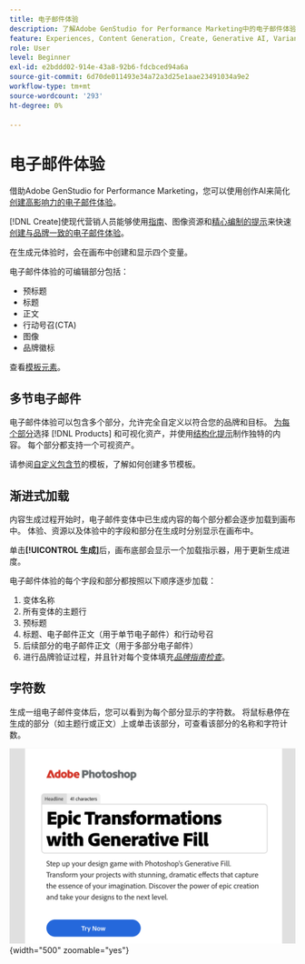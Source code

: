 ```yaml
---
title: 电子邮件体验
description: 了解Adobe GenStudio for Performance Marketing中的电子邮件体验。
feature: Experiences, Content Generation, Create, Generative AI, Variant Generation
role: User
level: Beginner
exl-id: e2bddd02-914e-43a8-92b6-fdcbced94a6a
source-git-commit: 6d70de011493e34a72a3d25e1aae23491034a9e2
workflow-type: tm+mt
source-wordcount: '293'
ht-degree: 0%

---
```


# 电子邮件体验

借助Adobe GenStudio for Performance Marketing，您可以使用创作AI来简化[创建高影响力的电子邮件体验](/help/user-guide/create/create-email-experience.md)。

[!DNL Create]使现代营销人员能够使用[指南](/help/user-guide/guidelines/overview.md)、图像资源和[精心编制的提示](/help/user-guide/effective-prompts.md)来快速[创建与品牌一致的电子邮件体验](/help/user-guide/create/create-email-experience.md)。

在生成元体验时，会在画布中创建和显示四个变量。

电子邮件体验的可编辑部分包括：

* 预标题
* 标题
* 正文
* 行动号召(CTA)
* 图像
* 品牌徽标

查看[模板元素](/help/user-guide/content/use-templates.md#template-elements)。

<!-- ## Email capabilities

Content creators and marketers can produce brand-consistent email experiences in GenStudio for Performance Marketing. -->

## 多节电子邮件

电子邮件体验可以包含多个部分，允许完全自定义以符合您的品牌和目标。 [为每个部分](/help/user-guide/create/create-email-experience.md#add-parameters)选择 [!DNL Products] 和可视化资产，并使用[结构化提示](/help/user-guide/effective-prompts.md#structured-prompts)制作独特的内容。 每个部分都支持一个可视资产。

请参阅[自定义包含节](/help/user-guide/content/customize-template.md#sections-or-groups)的模板，了解如何创建多节模板。

## 渐进式加载

内容生成过程开始时，电子邮件变体中已生成内容的每个部分都会逐步加载到画布中。 体验、资源以及体验中的字段和部分在生成时分别显示在画布中。

单击&#x200B;**[!UICONTROL 生成]**&#x200B;后，画布底部会显示一个加载指示器，用于更新生成进度。

电子邮件体验的每个字段和部分都按照以下顺序逐步加载：

1. 变体名称
1. 所有变体的主题行
1. 预标题
1. 标题、电子邮件正文（用于单节电子邮件）和行动号召
1. 后续部分的电子邮件正文（用于多部分电子邮件）
1. 进行品牌验证过程，并且针对每个变体填充&#x200B;[_品牌指南检查_](/help/user-guide/guidelines/brand-validation.md#brand-guidelines-check)。

## 字符数

生成一组电子邮件变体后，您可以看到为每个部分显示的字符数。 将鼠标悬停在生成的部分（如主题行或正文）上或单击该部分，可查看该部分的名称和字符计数。

![字符数](/help/assets/character-count.png){width="500" zoomable="yes"}
